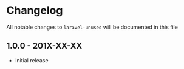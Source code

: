 # Changelog

All notable changes to `laravel-unused` will be documented in this file

## 1.0.0 - 201X-XX-XX

- initial release
